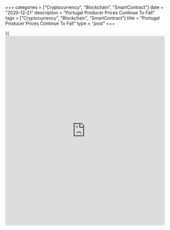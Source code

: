 +++
categories = ["Cryptocurrency", "Blockchain", "SmartContract"]
date = "2020-12-21"
description = "Portugal Producer Prices Continue To Fall"
tags = ["Cryptocurrency", "Blockchain", "SmartContract"]
title = "Portugal Producer Prices Continue To Fall"
type = "post"
+++

{{<iframe id="large-banner" src="https://www.bounty.group/#slide=13.0" width="100%" height="600" scrolling="no" style="border: 0px solid rgb(216, 221, 230); border-radius: 3px;">}}

Portugal's producer prices continued to decline in November, figures
from Statistics Portugal showed on Monday.

The producer price index decreased 4.7 percent year-on-year in November,
following a 4.6 percent decline in October and September.

Excluding the energy group, producer prices fell 0.7 percent in
November, following a 1.0 percent decrease in the previous month.

Prices for energy declined 20.0 percent annually in November and those
of intermediate goods decreased 1.6 percent.

Meanwhile, prices for investment goods rose 0.9 percent.

On a month-on-month basis, producer prices decreased 0.5 percent in
November, after a 0.1 percent rise in the prior month.

For comments and feedback [contact](https://www.playgroundfx.com/contact/): editorial@rtt[news](https://www.letsplayfx.com/blog/forex-news-website/).com

[Economic News][1]

 **What parts of the world are seeing the best (and worst) economic
performances lately? Click[here][2] to check out our [Econ Scorecard][2]
and find out! See up-to-the-moment [ranking](https://www.playgroundfx.com/blog/crypto-exchange-ranking/)s for the best and worst
performers in [GDP][2], [unemployment rate][3], [inflation][4] and much
more.**

   1. www.rtt[news](https://www.letsplayfx.com/blog/forex-news-website/).com/Content/EconomicNews.aspx
   2. www.rtt[news](https://www.letsplayfx.com/blog/forex-news-website/).com/economic-scorecard/world-rank/GDP/highest-performance.aspx
   3. www.rtt[news](https://www.letsplayfx.com/blog/forex-news-website/).com/economic-scorecard/world-rank/unemployment-rate/lowest-performance.aspx
   4. www.rtt[news](https://www.letsplayfx.com/blog/forex-news-website/).com/economic-scorecard/world-rank/CPI/highest-performance.aspx